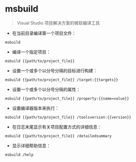 # msbuild

> Visual Studio 项目解决方案的微软编译工具

- 在当前目录编译第一个项目文件：

`msbuild`

- 编译一个指定项目：

`msbuild {{path/to/project_file}}`

- 设置一个或多个以分号分隔的目标进行构建：

`msbuild {{path/to/project_file}} /target:{{targets}}`

- 设置一个或多个以分号分隔的属性：

`msbuild {{path/to/project_file}} /property:{{name=value}}`

- 设置编译器版本来执行：

`msbuild {{path/to/project_file}} /toolsversion:{{version}}`

- 在日志末尾显示有关项目配置方式的详细信息：

`msbuild {{path/to/project_file}} /detailedsummary`

- 显示详细帮助信息：

`msbuild /help`

[#]: contributors: ([潘潘]，[jim.大团结])